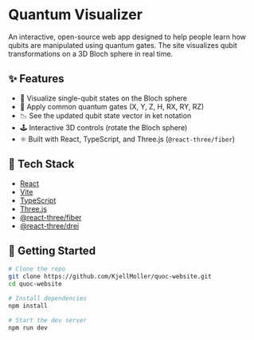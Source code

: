 # Quantum Visualizer

An interactive, open-source web app designed to help people learn how qubits are manipulated using quantum gates. The site visualizes qubit transformations on a 3D Bloch sphere in real time.

## ✨ Features

- 🧠 Visualize single-qubit states on the Bloch sphere
- 🔁 Apply common quantum gates (X, Y, Z, H, RX, RY, RZ)
- 📉 See the updated qubit state vector in ket notation
- 🕹️ Interactive 3D controls (rotate the Bloch sphere)
- ⚛️ Built with React, TypeScript, and Three.js (`@react-three/fiber`)

## 🧰 Tech Stack

- [React](https://reactjs.org/)
- [Vite](https://vitejs.dev/)
- [TypeScript](https://www.typescriptlang.org/)
- [Three.js](https://threejs.org/)
- [@react-three/fiber](https://docs.pmnd.rs/react-three-fiber/getting-started/introduction)
- [@react-three/drei](https://github.com/pmndrs/drei)

## 🚀 Getting Started

```bash
# Clone the repo
git clone https://github.com/KjellMoller/quoc-website.git
cd quoc-website

# Install dependencies
npm install

# Start the dev server
npm run dev

